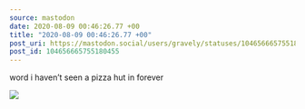 ```yaml
---
source: mastodon
date: 2020-08-09 00:46:26.77 +00
title: "2020-08-09 00:46:26.77 +00"
post_uri: https://mastodon.social/users/gravely/statuses/104656665755180455
post_id: 104656665755180455
---
```

word i haven’t seen a pizza hut in forever


![](/images/104656665718788135.jpg)


